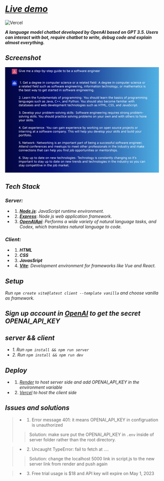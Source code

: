 #  ***[Live demo](https://chatgpt-openai.vercel.app/)***

![Vercel](https://vercelbadge.vercel.app/api/ZJW-92/chatgpt_openai)

***A language model chatbot developed by OpenAI based on GPT 3.5. Users can interact with bot, require chatbot to write, debug code and explain almost everything.***

## ***Screenshot***
![screenshot](screenshot.png)

## ***Tech Stack***
### ***Server:***
 - 1. ***[Node.js](https://nodejs.org/en/)***: _JavaScript runtime environment._
 - 2. ***[Express](https://expressjs.com/)***: _Node js web application framework._
 - 3. ***[OpenAIApi](https://openai.com/api/)***: _Performs a wide variety of natural language tasks, and Codex, which translates natural language to code._

### ***Client:***
- 1. ***HTML***
- 2. ***CSS***
- 3. ***JavasSript***
- 4. ***[Vite](https://vitejs.dev/)***: _Development environment for frameworks like Vue and React._


## ***Setup***
_Run `npm create vite@latest client --template vanilla` and choose vanilla as framework._

## ***Sign up account in [OpenAI](https://openai.com/api/) to get the secret OPENAI_API_KEY***

## ***server && client***
- _1. Run `npm install && npm run server`_
- _2. Run `npm install && npm run dev`_

## ***Deploy***
- 1. _[Render](https://render.com/) to host server side and add OPENAI_API_KEY in the environment variable_
- 2. _[Vercel](https://vercel.com/) to host the client side_


## ***Issues and solutions***
 > - 1. Error message 401: it means OPENAI_API_KEY in configruation is unauthorized
 >>Solution: make sure put the OPENAI_API_KEY in `.env` inside of server folder rather than the root directory. 

> - 2. Uncaught TypeError: fail to fetch at .... 
>> Solution: change the localhost 5000 link in script.js to the new server link from render and push again
 
> - 3. Free trial usage is $18 and API key will expire on May 1, 2023


